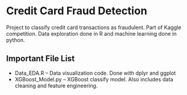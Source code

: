 ﻿# Credit Card Fraud Detection  

Project to classify credit card transactions as fraudulent. Part of Kaggle competition. Data exploration done in R and machine learning done in python. 

## Important File List

 * Data_EDA.R – Data visualization code. Done with dplyr and ggplot
 * XGBoost_Model.py – XGBoost classify model. Also includes data cleaning and feature engineering.

